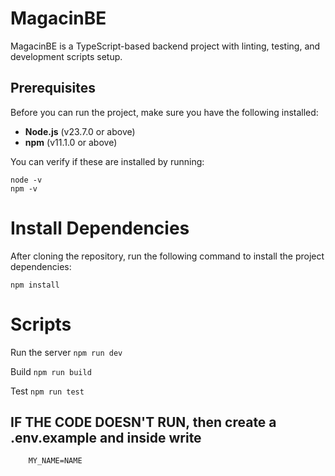 # MagacinBE

MagacinBE is a TypeScript-based backend project with linting, testing, and development scripts setup.

## Prerequisites

Before you can run the project, make sure you have the following installed:

- **Node.js** (v23.7.0 or above)
- **npm** (v11.1.0 or above)

You can verify if these are installed by running:

```
node -v
npm -v
```

# Install Dependencies

After cloning the repository, run the following command to install the project dependencies:

```
npm install
```
# Scripts
Run the server
``
    npm run dev
``

Build
`` npm run build ``

Test
`` npm run test ``

## IF THE CODE DOESN'T RUN, then create a .env.example and inside write
```
    MY_NAME=NAME
```


